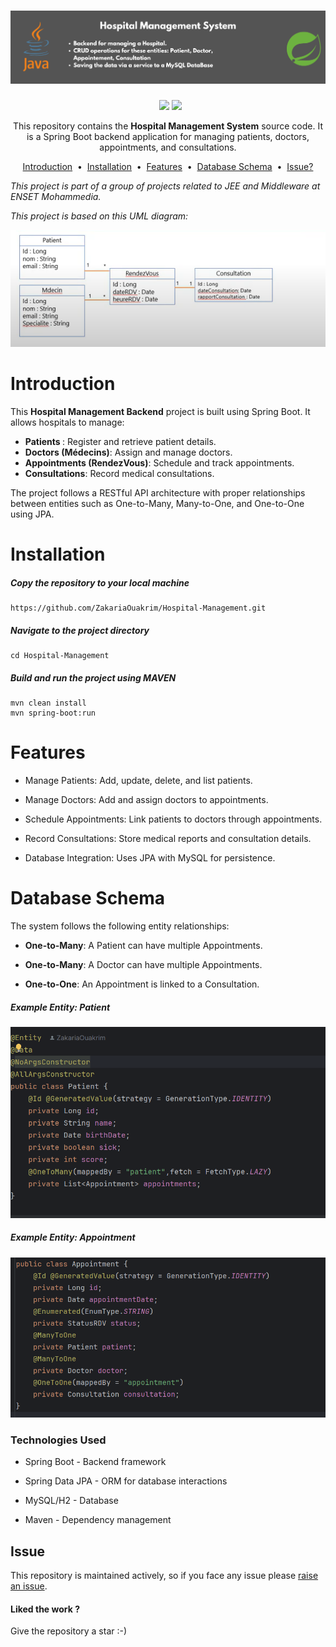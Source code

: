 <h1 align="center">
  <a href="https://github.com/ZakariaOuakrim/Hospital-Management.git">
    <img src="https://raw.githubusercontent.com/ZakariaOuakrim/Hospital-Management/master/src/main/resources/images/1.png" >
  </a>
</h1>
<p align="center">
&nbsp <a target="_blank" href="https://www.linkedin.com/in/zakariaouakz/"><img height="20" src="https://img.shields.io/badge/LinkedIn-0077B5?style=for-the-badge&logo=linkedin&logoColor=white" /></a>
<a href="https://mail.google.com/mail/?view=cm&to=ouakrimzakaria18@gmail.com" target="_blank" onclick="window.open(this.href,'_blank'); return false;">
  <img height="20" src="https://img.shields.io/badge/Gmail-D14836?style=for-the-badge&logo=gmail&logoColor=white" />
</a>

</p>
<p align="center">
  This repository contains the <strong>Hospital Management System</strong> source code.  
  It is a Spring Boot backend application for managing patients, doctors, appointments, and consultations.
</p>


<p align="center">
<a href="#introduction">Introduction</a> &nbsp;&bull;&nbsp;
<a href="#installation">Installation</a> &nbsp;&bull;&nbsp;
<a href="#Features">Features</a> &nbsp;&bull;&nbsp;
<a href="#Database Schema">Database Schema</a> &nbsp;&bull;&nbsp;
<a href="#issue">Issue?</a>
</p>

<i> This project is part of a group of projects related to JEE and Middleware at ENSET Mohammedia.</i>

<i>This project is based on this UML diagram: </i> <br>

<img src="https://raw.githubusercontent.com/ZakariaOuakrim/Hospital-Management/master/src/main/resources/images/4.png" />

# Introduction
This <b>Hospital Management Backend</b> project is built using Spring Boot. It allows hospitals to manage:

- <b>Patients </b>: Register and retrieve patient details.
- <b>Doctors (Médecins)</b>: Assign and manage doctors.
- <b>Appointments (RendezVous)</b>: Schedule and track appointments.
- <b>Consultations</b>: Record medical consultations.

The project follows a RESTful API architecture with proper relationships between entities such as One-to-Many, Many-to-One, and One-to-One using JPA.

# Installation
##### Copy the repository to your local machine
```
https://github.com/ZakariaOuakrim/Hospital-Management.git
```
##### Navigate to the project directory
```
cd Hospital-Management
```

##### Build and run the project using MAVEN
```
mvn clean install
mvn spring-boot:run
```


# Features
- Manage Patients: Add, update, delete, and list patients.

- Manage Doctors: Add and assign doctors to appointments.

- Schedule Appointments: Link patients to doctors through appointments.

- Record Consultations: Store medical reports and consultation details.

- Database Integration: Uses JPA with MySQL for persistence.


# Database Schema

The system follows the following entity relationships:

- <b>One-to-Many</b>: A Patient can have multiple Appointments.

- <b>One-to-Many</b>: A Doctor can have multiple Appointments.

- <b>One-to-One</b>: An Appointment is linked to a Consultation.

##### Example Entity: Patient 
<img src="https://raw.githubusercontent.com/ZakariaOuakrim/Hospital-Management/master/src/main/resources/images/2.png" />

##### Example Entity: Appointment
<img src="https://raw.githubusercontent.com/ZakariaOuakrim/Hospital-Management/master/src/main/resources/images/3.png" />

### Technologies Used

- Spring Boot - Backend framework

- Spring Data JPA - ORM for database interactions

- MySQL/H2 - Database

- Maven - Dependency management

## Issue
This repository is maintained actively, so if you face any issue please <a href="https://github.com/ZakariaOuakrim/Hospital-Management/issues/new">raise an issue</a>.

<h4>Liked the work ?</h4>
Give the repository a star :-)